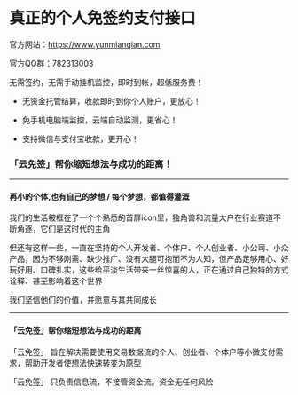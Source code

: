 # 真正的个人免签约支付接口

官方网站：https://www.yunmianqian.com

官方QQ群：782313003

无需签约，无需手动挂机监控，即时到帐，超低服务费！

* 无资金托管结算，收款即时到你个人账户，更放心！

* 免手机电脑端监控，云端自动监测，更省心！

* 支持微信与支付宝收款，更开心！


### 「云免签」帮你缩短想法与成功的距离！

*** 

#### **再小的个体,也有自己的梦想 / 每个梦想，都值得灌溉**
我们的生活被框在了一个个熟悉的首屏icon里，独角兽和流量大户在行业赛道不断角逐，它们是这时代的主角

但还有这样一些，一直在坚持的个人开发者、个体户、个人创业者、小公司、小众产品，因为不够刚需、缺少推广、没有大腿可抱而不为人知，但产品足够用心、好玩好用、口碑扎实，这些给平淡生活带来一丝惊喜的人，正在通过自己独特的方式诠释、甚至影响着这个世界

我们坚信他们的价值，并愿意与其共同成长

***

#### **「云免签」帮你缩短想法与成功的距离**

「云免签」 旨在解决需要使用交易数据流的个人、创业者、个体户等小微支付需求，帮助开发者使想法快速转变为原型

「云免签」 只负责信息流，不接管资金流。资金无任何风险
